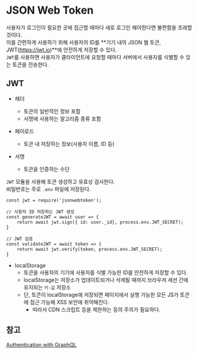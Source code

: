 # JSON Web Token
사용자가 로그인이 필요한 곳에 접근할 때마다 새로 로그인 해야한다면 불편함을 초래할 것이다.   
이를 간편하게 사용하기 위해 사용자의 ID를 **기기 내의 JSON 웹 토큰, JWT(https://jwt.io)**에 안전하게 저장할 수 있다.   
`JWT`를 사용하면 사용자가 클라이언트에 요청할 때마다 서버에서 사용자를 식별할 수 있는 토큰을 전송한다.

## JWT
* 헤더
    - 토큰의 일반적인 정보 포함
    - 서명에 사용하는 알고리즘 종류 포함

* 페이로드
    - 토큰 내 저장하는 정보(사용자 이름, ID 등)

* 서명
    - 토큰을 인증하는 수단

`JWT` 모듈을 사용해 토큰 생성하고 유효성 검사한다.   
비밀번호는 주로 `.env` 파일에 저장된다.   

```
const jwt = require('jsonwebtoken');

// 사용자 ID 저장하는 JWT 생성
const generateJWT = await user => {
    return await jwt.sign({ id: user._id}, process.env.JWT_SECRET);
}

// JWT 검증
const validateJWT = await token => {
    return await jwt.verify(token, process.env.JWT_SECRET);
}
```

* localStorage
    - 토큰을  사용자의 기기에 사용자를 식별 가능한 ID를 안전하게 저장할 수 있다.
    - localStorage는 저장소가 업데이트되거나 삭제될 때까지 브라우저 세션 간에 유지되는 `키-값` 저장소
    - 단, 토큰이 localStorage에 저장되면 페이지에서 실행 가능한 모든 JS가 토큰에 접근 가능해 XSS 보안에 취약해진다.
        - 따라서 CDN 스크립트 등을 제한하는 등의 주의가 필요하다.
 
## 참고
[Authentication with GraphQL](https://www.howtographql.com/react-apollo/5-authentication/)
